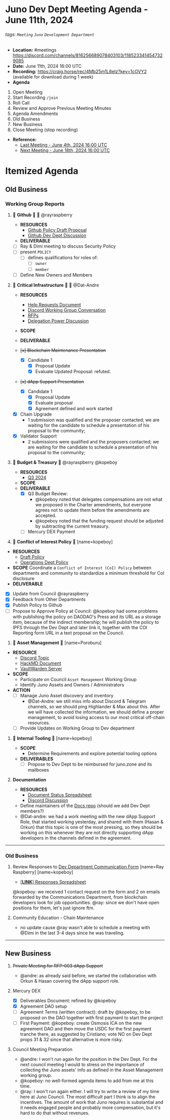 # Juno Dev Dept Meeting Agenda - June 11th, 2024

###### tags: `Meeting` `Juno` `Development Department`

- **Location:** #meetings <https://discord.com/channels/816256689078403103/1185233414547329085>
- **Date:** June 11th, 2024 16:00 UTC
- **Recording:** <https://craig.horse/rec/4Mb25m1L8eIz?key=1cOVY2> (available for download during 1 week)
- **Agenda**

1. Open Meeting
1. Start Recording `/join`
1. Roll Call
1. Review and Approve Previous Meeting Minutes
1. Agenda Amendments
1. Old Business
1. New Business
1. Close Meeting (stop recording)

- **Reference:**
  - [Last Meeting - June 4th, 2024 16:00 UTC](./20240604-Public-Minutes.md)
  - [Next Meeting - June 18th, 2024 16:00 UTC](./20240618-Internal-Agenda.md)

# Itemized Agenda

## Old Business

### Working Group Reports

1. :handshake: **Github** :handshake: :bust_in_silhouette: @rayraspberry

   - **RESOURCES**
     - [Github Policy Draft Proposal](https://hackmd.io/@8minKXPBR2aj-IgFuUgv1w/rknAgqBCa)
     - [Github Dev Dept Discussion](https://discord.com/channels/816256689078403103/1215009386586570752)
   - **DELIVERABLE**
   - [ ] Ray & Dimi meeting to discuss Security Policy
   - [ ] present `POLICY`
     - [ ] defines qualifications for roles of:
       - [ ] `owner`
       - [ ] `member`
   - [ ] Define New Owners and Members

1. :handshake: **Critical Infrastructure** :handshake: :bust_in_silhouette: @Dat-Andre

   - **RESOURCES**
     - [Help Requests Document](https://docs.google.com/spreadsheets/d/1lekMTl9yU3wcAzEl8_1VDOOd8NubQpeP8rplh-AOcIo/edit?pli=1#gid=0)
     - [Discord Working Group Conversation](https://discord.com/channels/816256689078403103/1217038245574082671)
     - [RFPs](https://github.com/CosmosContracts/council/tree/main/departments/development/rfp)
     - [Delegation Power Discussion](https://discord.com/channels/816256689078403103/1217038245574082671/1218248387472916701)
   - **SCOPE**

   - **DELIVERABLE**
   - ~~[x] Blockchain Maintenance Presentation~~
     - [x] Candidate 1
       - [x] Proposal Update
       - [x] Evaluate Updated Proposal: refuted.
   - ~~[x] dApp Support Presentation~~
     - [x] Candidate 1
       - [x] Proposal Update
       - [x] Evaluate proposal
       - [x] Agreement defined and work started
   - [x] Chain Upgrade
      - 1 submission was qualified and the proposer contacted; we are waiting for the candidate to schedule a presentation of his proposal to the community;
   - [x] Validator Support
      - 2 submissions were qualified and the proposers contacted; we are waiting for the candidate to schedule a presentation of his proposal to the community;

1. :handshake: **Budget & Treasury** :handshake: @rayraspberry @kopeboy

   - **RESOURCES**
     - [Q3 2024](https://docs.google.com/spreadsheets/d/1v-Vx-7zDri1zLdCgEKyF3P85YylLRJKEykcUrRcDTzM/edit#gid=205656529)
   - **SCOPE**
   - **DELIVERABLE**
     - [x] Q3 Budget Review:
        - @kopeboy noted that delegates compensations are not what we proposed in the Charter amendments, but everyone agrees not to update them before the amendments are accepted.
        - @kopeboy noted that the funding request should be adjusted by subtracting the current treasury.
     - [ ] Mercury DEX Payment

1. :handshake: **Conflict of Interest Policy** :handshake: [name=kopeboy]

- **RESOURCES**
  - [Draft Policy](https://github.com/CosmosContracts/council/pull/17)
  - [Operations Dept Policy](https://www.notion.so/junonetwork/Conflict-of-Interest-Disclosures-f4218120c5df496485b85b9bfc0e6dd1)
- **SCOPE** Coordinate a `Conflict of Interest (CoI) Policy` between departments and community to standardize a minimum threshold for CoI disclosure
- **DELIVERABLE**
- [x] Update from Council @rayraspberry
- [x] Feedback from Other Departments
- [x] Publish Policy to Github
- [ ] Propose to Approve Policy at Council: @kopeboy had some problems with publishing the policy on DAODAO's Press and its URL as a storage item, because of the indirect membership; he will publish the policy to IPFS through the Dev Dept and later link it, together with the COI Reporting form URL in a text proposal on the Council.

1. :handshake: **Asset Management** :handshake: [name=Poroburu]

- **RESOURCE**
  - [Discord Topic](https://discord.com/channels/816256689078403103/1218394733705953411)
  - [HackMD Document](https://hackmd.io/xaRvq0BgT3yJ6cUhnhg6zg)
  - [VaultWarden Server](https://github.com/akash-network/awesome-akash/pull/326)
- **SCOPE**
  - Participate on Council `Asset Management` Working Group
  - Identify Juno Assets and Owners / Administrators
- **ACTION**
  - [ ] Manage Juno Asset discovery and inventory
    - @Dat-Andre: we still miss info about Discord & Telegram channels, so we should ping Highlander & Max about this. After we will have collected the information, we should define a proper management, to avoid losing access to our most critical off-chain resources.
  - [ ] Provide Updates on Working Group to Dev department

1. :handshake: **Internal Tooling** :handshake: [name=kopeboy]

   - **SCOPE**
     - Determine Requirements and explore potential tooling options
   - **DELIVERABLES**
     - [ ] Propose to Dev Dept to be reimbursed for juno.zone and its mailboxes

1. **Documentation**

   - **RESOURCES**
     - [Document Status Spreadsheet](https://docs.google.com/spreadsheets/d/14k69gPJoIi0K9sFxO15uaiMeR_K5JnDB31JbHoIalZ8/edit)
     - [Discord Discussion](https://discord.com/channels/816256689078403103/1224337590774267934)
   - Define maintainers of the [Docs repo](https://github.com/CosmosContracts/docs) (should we add Dev Dept members?)
   - @Dat-andre: we had a work meeting with the new dApp Support Role, that started working yesterday, and shared with them (Hasan & Orkun) that this topic is one of the most pressing, so they should be working on this whenever they are not directly supporting dApp developers in the channels defined in the agreement.

---

### Old Business

1. Review Responses to [Dev Department Communication Form](https://forms.gle/rzCphth2rTPjKzum9) [name=Ray Raspberry] [name=kopeboy]

   - [[**LINK**] Responses Spreadsheet](https://docs.google.com/spreadsheets/d/1s0g6kulm7kis5GBGmj2oJLbKQtDHyILKfDLlvGMwmfc/edit#gid=7875893)

   @kopeboy: we received 1 contact request on the form and 2 on emails forwarded by the Communications Department, from blockchain developers look for job opportunities.
   @ray: since we don't have open positions for them, let's just ignore ftm.

1. Community Education - Chain Maintenance

   - no update cause @ray wasn't able to schedule a meeting with @Dimi in the last 3-4 days since he was traveling.

---

## New Business

1. ~~Private Meeting for RFP-003 dApp Support~~

   - @andre: as already said before, we started the collaboration with Orkun & Hasan covering the dApp support role.

2. Mercury DEX

   - [x] Deliverables Document: refined by @kopeboy
   - [x] Agreement DAO setup
   - [ ] Agreement Terms (written contract): draft by @kopeboy, to be proposed on the DAO together with first payment to start the project
   - [ ] First Payment: @kopeboy: create Osmosis ICA on the new agreement DAO and then move the USDC for the first payment tranche there, as suggested by Cristiano; vote NO on Dev Dept props 31 & 32 since that alternative is more risky.

3. Council Meeting Preparation

   - @andre: I won't run again for the position in the Dev Dept. For the next council meeting I would to stress on the importance of collecting the Juno assets' info as defined in the Asset Management working group.
   - @kopeboy: no well-formed agenda items to add from me at this time.
   - @ray: I won't run again either. I will try to write a review of my time here at Juno Council. The most difficult part I think is to align the incentives. The amount of work that Juno requires is substantial and it needs engaged people and probably more compensation, but it's hard to do that without revenues.
